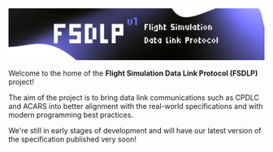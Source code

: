 <picture>
    <source media="(prefers-color-scheme: dark)" srcset="banner-dark.svg">
    <source media="(prefers-color-scheme: light)" srcset="banner-light.svg">
    <img alt="FSDLP Banner" src="banner-dark.svg">
</picture>

Welcome to the home of the **Flight Simulation Data Link Protocol (FSDLP)** project!

The aim of the project is to bring data link communications such as CPDLC and ACARS into better alignment with the real-world specifications and with modern programming best practices.

We're still in early stages of development and will have our latest version of the specification published very soon!
